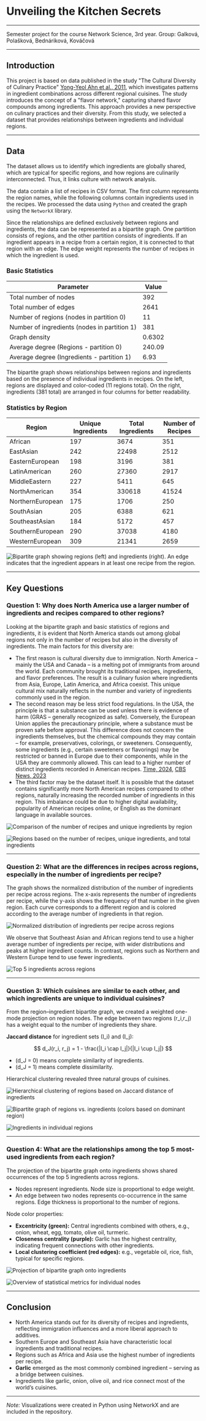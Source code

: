 # Unveiling the Kitchen Secrets

---

Semester project for the course Network Science, 3rd year. Group: Galková, Polašková, Bednáriková, Kováčová

---

## Introduction

This project is based on data published in the study "The Cultural Diversity of Culinary Practice" [Yong-Yeol Ahn et al., 2011](https://www.nature.com/articles/srep00196?fbclid=IwZXh0bgNhZW0CMTEAAR5jxK20YaAdsan5F_9OSoRbOx9zHBb7HGKPuMQivwVUcAL6LV9nQuv-Ky7a2g_aem_7pUl6MBiKtyHXnqcm4o6nQ), which investigates patterns in ingredient combinations across different regional cuisines. The study introduces the concept of a "flavor network," capturing shared flavor compounds among ingredients. This approach provides a new perspective on culinary practices and their diversity. From this study, we selected a dataset that provides relationships between ingredients and individual regions.

---

## Data

The dataset allows us to identify which ingredients are globally shared, which are typical for specific regions, and how regions are culinarily interconnected. Thus, it links culture with network analysis.

The data contain a list of recipes in CSV format. The first column represents the region names, while the following columns contain ingredients used in the recipes. We processed the data using `Python` and created the graph using the `NetworkX` library.

Since the relationships are defined exclusively between regions and ingredients, the data can be represented as a bipartite graph. One partition consists of regions, and the other partition consists of ingredients. If an ingredient appears in a recipe from a certain region, it is connected to that region with an edge. The edge weight represents the number of recipes in which the ingredient is used.

### Basic Statistics

| Parameter                                    | Value    |
|---------------------------------------------|----------|
| Total number of nodes                        | 392      |
| Total number of edges                        | 2641     |
| Number of regions (nodes in partition 0)    | 11       |
| Number of ingredients (nodes in partition 1)| 381      |
| Graph density                                | 0.6302   |
| Average degree (Regions - partition 0)      | 240.09   |
| Average degree (Ingredients - partition 1)  | 6.93     |

The bipartite graph shows relationships between regions and ingredients based on the presence of individual ingredients in recipes. On the left, regions are displayed and color-coded (11 regions total). On the right, ingredients (381 total) are arranged in four columns for better readability.

### Statistics by Region

| Region              | Unique Ingredients | Total Ingredients | Number of Recipes |
|--------------------|------------------|-----------------|-----------------|
| African            | 197              | 3674            | 351             |
| EastAsian          | 242              | 22498           | 2512            |
| EasternEuropean    | 198              | 3196            | 381             |
| LatinAmerican      | 260              | 27360           | 2917            |
| MiddleEastern      | 227              | 5411            | 645             |
| NorthAmerican      | 354              | 330618          | 41524           |
| NorthernEuropean   | 175              | 1706            | 250             |
| SouthAsian         | 205              | 6388            | 621             |
| SoutheastAsian     | 184              | 5172            | 457             |
| SouthernEuropean   | 290              | 37038           | 4180            |
| WesternEuropean    | 309              | 21341           | 2659            |

![Bipartite graph showing regions (left) and ingredients (right). An edge indicates that the ingredient appears in at least one recipe from the region.](images/graf_ukazka.png)

---

## Key Questions

### Question 1: Why does North America use a larger number of ingredients and recipes compared to other regions?

Looking at the bipartite graph and basic statistics of regions and ingredients, it is evident that North America stands out among global regions not only in the number of recipes but also in the diversity of ingredients. The main factors for this diversity are:

- The first reason is cultural diversity due to immigration. North America – mainly the USA and Canada – is a melting pot of immigrants from around the world. Each community brought its traditional recipes, ingredients, and flavor preferences. The result is a culinary fusion where ingredients from Asia, Europe, Latin America, and Africa coexist. This unique cultural mix naturally reflects in the number and variety of ingredients commonly used in the region.
- The second reason may be less strict food regulations. In the USA, the principle is that a substance can be used unless there is evidence of harm (GRAS – generally recognized as safe). Conversely, the European Union applies the precautionary principle, where a substance must be proven safe before approval. This difference does not concern the ingredients themselves, but the chemical compounds they may contain – for example, preservatives, colorings, or sweeteners. Consequently, some ingredients (e.g., certain sweeteners or flavorings) may be restricted or banned in Europe due to their components, while in the USA they are commonly allowed. This can lead to a higher number of distinct ingredients recorded in American recipes. [Time, 2024](https://time.com/7210717/food-additives-us-fda-banned-europe/), [CBS News, 2023](https://www.cbsnews.com/)
- The third factor may be the dataset itself. It is possible that the dataset contains significantly more North American recipes compared to other regions, naturally increasing the recorded number of ingredients in this region. This imbalance could be due to higher digital availability, popularity of American recipes online, or English as the dominant language in available sources.

![Comparison of the number of recipes and unique ingredients by region](images/bar_plot.png)

![Regions based on the number of recipes, unique ingredients, and total ingredients](images/bubble.png)

---

### Question 2: What are the differences in recipes across regions, especially in the number of ingredients per recipe?

The graph shows the normalized distribution of the number of ingredients per recipe across regions. The x-axis represents the number of ingredients per recipe, while the y-axis shows the frequency of that number in the given region. Each curve corresponds to a different region and is colored according to the average number of ingredients in that region.

![Normalized distribution of ingredients per recipe across regions](images/pocet_recept.png)

We observe that Southeast Asian and African regions tend to use a higher average number of ingredients per recipe, with wider distributions and peaks at higher ingredient counts. In contrast, regions such as Northern and Western Europe tend to use fewer ingredients.

![Top 5 ingredients across regions](images/top5.png)

---

### Question 3: Which cuisines are similar to each other, and which ingredients are unique to individual cuisines?

From the region–ingredient bipartite graph, we created a weighted one-mode projection on region nodes. The edge between two regions \(r_i,r_j\) has a weight equal to the number of ingredients they share.  

**Jaccard distance** for ingredient sets \(I_i\) and \(I_j\):

$$
d_J(r_i, r_j) = 1 - \frac{|I_i \cap I_j|}{|I_i \cup I_j|}
$$

- \(d_J = 0\) means complete similarity of ingredients.  
- \(d_J = 1\) means complete dissimilarity.  

Hierarchical clustering revealed three natural groups of cuisines.

![Hierarchical clustering of regions based on Jaccard distance of ingredients](images/dendrogram.png)

![Bipartite graph of regions vs. ingredients (colors based on dominant region)](images/1_SV.png)

![Ingredients in individual regions](images/regiony_vs_ingrediencie_sun.png)

---

### Question 4: What are the relationships among the top 5 most-used ingredients from each region?

The projection of the bipartite graph onto ingredients shows shared occurrences of the top 5 ingredients across regions.

- Nodes represent ingredients. Node size is proportional to edge weight.  
- An edge between two nodes represents co-occurrence in the same regions. Edge thickness is proportional to the number of regions.

Node color properties:

- **Excentricity (green):** Central ingredients combined with others, e.g., onion, wheat, egg, tomato, olive oil, turmeric.  
- **Closeness centrality (purple):** Garlic has the highest centrality, indicating frequent connections with other ingredients.  
- **Local clustering coefficient (red edges):** e.g., vegetable oil, rice, fish, typical for specific regions.  

![Projection of bipartite graph onto ingredients](images/graf_centrality.png)

![Overview of statistical metrics for individual nodes](images/graf_prehlad.png)

---

## Conclusion

- North America stands out for its diversity of recipes and ingredients, reflecting immigration influences and a more liberal approach to additives.  
- Southern Europe and Southeast Asia have characteristic local ingredients and traditional recipes.  
- Regions such as Africa and Asia use the highest number of ingredients per recipe.  
- **Garlic** emerged as the most commonly combined ingredient – serving as a bridge between cuisines.  
- Ingredients like garlic, onion, olive oil, and rice connect most of the world’s cuisines.

---

*Note:* Visualizations were created in Python using NetworkX and are included in the repository.
